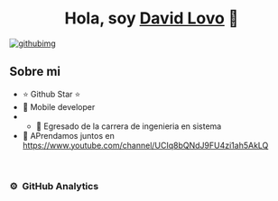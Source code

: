 <div align="center">
<h1 align="center">Hola, soy <a href="https://aristi.dev">David Lovo</a> 👋</h1>
</div>
<a href="https://ibb.co/H2zL51M"><img src="https://i.ibb.co/Ct7pRNX/githubimg.jpg" alt="githubimg" border="0"></a>



## Sobre mi

- ⭐ Github Star ⭐ 
- 📲 Mobile developer
- - 📗 Egresado de la carrera de ingenieria en sistema
- 🎥 APrendamos juntos en https://www.youtube.com/channel/UCIq8bQNdJ9FU4zi1ah5AkLQ

<br>



### ⚙️ &nbsp;GitHub Analytics


